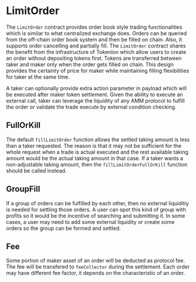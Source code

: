 # LimitOrder

The `LimitOrder` contract provides order book style trading functionalities which is similar to what centralized exchange does. Orders can be queried from the off-chain order book system and then be filled on chain. Also, it supports order cancelling and partially fill. The `LimitOrder` contract shares the benefit from the infrastructure of Tokenlon which allow users to create an order without depositing tokens first. Tokens are transferred between taker and maker only when the order gets filled on chain. This design provides the certainty of price for maker while maintaining filling flexibilities for taker at the same time.

A taker can optionally provide extra action parameter in payload which will be executed after maker token settlement. Given the ability to execute an external call, taker can leverage the liquidity of any AMM protocol to fulfill the order or validate the trade execute by external condition checking.

## FullOrKill

The default `fillLimitOrder` function allows the settled taking amount is less than a taker requested. The reason is that it may not be sufficient for the whole request when a trade is actual executed and the rest available taking amount would be the actual taking amount in that case. If a taker wants a non-adjustable taking amount, then the `fillLimitOrderFullOrKill` function should be called instead.

## GroupFill

If a group of orders can be fulfilled by each other, then no external liquiditiy is needed for settling those orders. A user can spot this kind of group with profits so it would be the incentive of searching and submitting it. In some cases, a user may need to add some external liquidity or create some orders so the group can be formed and settled.

## Fee

Some portion of maker asset of an order will be deducted as protocol fee. The fee will be transfered to `feeCollector` during the settlement. Each order may have different fee factor, it depends on the characteristic of an order.
